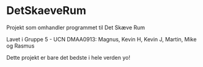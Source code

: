 # DetSkaeveRum
Projekt som omhandler programmet til Det Skæve Rum

Lavet i Gruppe 5 - UCN DMAA0913: Magnus, Kevin H, Kevin J, Martin, Mike og Rasmus

Dette projekt er bare det bedste i hele verden yo!

